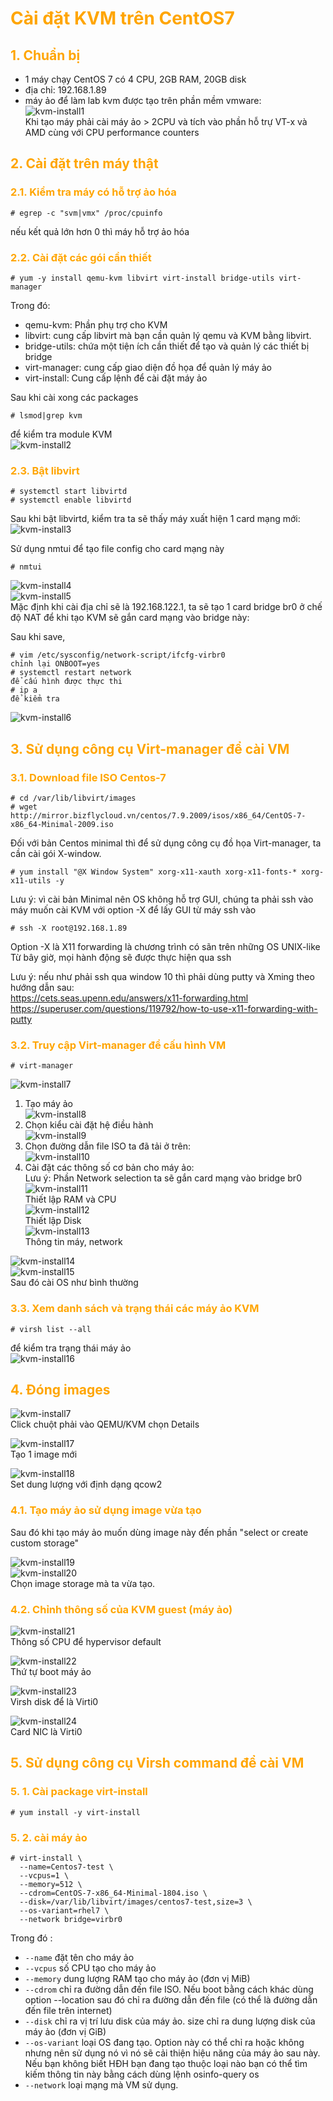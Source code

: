 <h1 style="color:orange">Cài đặt KVM trên CentOS7</h1>
<h2 style="color:orange">1. Chuẩn bị</h2>

- 1 máy chạy CentOS 7 có 4 CPU, 2GB RAM, 20GB disk<br>
- địa chỉ: 192.168.1.89<br>
- máy ảo để làm lab kvm được tạo trên phần mềm vmware:<br>
![kvm-install1](../../HUYNP/06.KVM/img/kvm-install1.JPG)<br>
Khi tạo máy phải cài máy ảo > 2CPU và tích vào phần hỗ trự VT-x và AMD cùng với CPU performance counters
<h2 style="color:orange">2. Cài đặt trên máy thật</h2>
<h3 style="color:orange">2.1. Kiểm tra máy có hỗ trợ ảo hóa</h3>

    # egrep -c "svm|vmx" /proc/cpuinfo
nếu kết quả lớn hơn 0 thì máy hỗ trợ ảo hóa
<h3 style="color:orange">2.2. Cài đặt các gói cần thiết</h3>

    # yum -y install qemu-kvm libvirt virt-install bridge-utils virt-manager
Trong đó:
- qemu-kvm: Phần phụ trợ cho KVM
- libvirt: cung cấp libvirt mà bạn cần quản lý qemu và KVM bằng libvirt.
- bridge-utils: chứa một tiện ích cần thiết để tạo và quản lý các thiết bị bridge
- virt-manager: cung cấp giao diện đồ họa để quản lý máy ảo
- virt-install: Cung cấp lệnh để cài đặt máy ảo

Sau khi cài xong các packages

    # lsmod|grep kvm
để kiểm tra module KVM<br>
![kvm-install2](../../HUYNP/06.KVM/img/kvm-install2.JPG)<br>
<h3 style="color:orange">2.3. Bật libvirt</h3>

    # systemctl start libvirtd
    # systemctl enable libvirtd
Sau khi bật libvirtd, kiểm tra ta sẽ thấy máy xuất hiện 1 card mạng mới:<br>
![kvm-install3](../../HUYNP/06.KVM/img/kvm-install3.JPG)<br>

Sử dụng nmtui để tạo file config cho card mạng này

    # nmtui
![kvm-install4](../../HUYNP/06.KVM/img/kvm-install4.JPG)<br>
![kvm-install5](../../HUYNP/06.KVM/img/kvm-install5.JPG)<br>
Mặc định khi cài địa chỉ sẽ là 192.168.122.1, ta sẽ tạo 1 card bridge br0 ở chế độ NAT để khi tạo KVM sẽ gắn card mạng vào bridge này:

Sau khi save, 

    # vim /etc/sysconfig/network-script/ifcfg-virbr0
    chỉnh lại ONBOOT=yes
    # systemctl restart network
    để cấu hình được thực thi
    # ip a
    để kiểm tra
![kvm-install6](../../HUYNP/06.KVM/img/kvm-install6.JPG)<br>
<h2 style="color:orange">3. Sử dụng công cụ Virt-manager để cài VM</h2>
<h3 style="color:orange">3.1. Download file ISO Centos-7</h3>

    # cd /var/lib/libvirt/images
    # wget http://mirror.bizflycloud.vn/centos/7.9.2009/isos/x86_64/CentOS-7-x86_64-Minimal-2009.iso
Đối với bản Centos minimal thì để sử dụng công cụ đồ họa Virt-manager, ta cần cài gói X-window.

    # yum install "@X Window System" xorg-x11-xauth xorg-x11-fonts-* xorg-x11-utils -y
Lưu ý: vì cài bản Minimal nên OS không hỗ trợ GUI, chúng ta phải ssh vào máy muốn cài KVM với option -X để lấy GUI từ máy ssh vào

    # ssh -X root@192.168.1.89
Option -X là X11 forwarding là chương trình có sãn trên những OS UNIX-like<br>
Từ bây giờ, mọi hành động sẽ được thực hiện qua ssh<br>

Lưu ý: nếu như phải ssh qua window 10 thì phải dùng putty và Xming theo hướng dẫn sau:<br>
https://cets.seas.upenn.edu/answers/x11-forwarding.html<br>
https://superuser.com/questions/119792/how-to-use-x11-forwarding-with-putty<br>

<h3 style="color:orange">3.2. Truy cập Virt-manager để cấu hình VM</h3>

    # virt-manager
![kvm-install7](../../HUYNP/06.KVM/img/kvm-install7.png)<br>

1. Tạo máy ảo<br>
![kvm-install8](../../HUYNP/06.KVM/img/kvm-install8.png)<br>
2. Chọn kiểu cài đặt hệ điều hành<br>
![kvm-install9](../../HUYNP/06.KVM/img/kvm-install9.png)<br>
3. Chọn đường dẫn file ISO ta đã tải ở trên:<br>
![kvm-install10](../../HUYNP/06.KVM/img/kvm-install10.png)<br>
4. Cài đặt các thông số cơ bản cho máy ảo:<br>
Lưu ý: Phần Network selection ta sẽ gắn card mạng vào bridge br0<br>
![kvm-install11](../../HUYNP/06.KVM/img/kvm-install11.png)<br>
Thiết lập RAM và CPU<br>
![kvm-install12](../../HUYNP/06.KVM/img/kvm-install12.png)<br>
Thiết lập Disk<br>
![kvm-install13](../../HUYNP/06.KVM/img/kvm-install13.png)<br>
Thông tin máy, network

![kvm-install14](../../HUYNP/06.KVM/img/kvm-install14.png)<br>
![kvm-install15](../../HUYNP/06.KVM/img/kvm-install15.png)<br>
Sau đó cài OS như bình thường
<h3 style="color:orange">3.3. Xem danh sách và trạng thái các máy ảo KVM</h3>

    # virsh list --all
để kiểm tra trạng thái máy ảo<br>
![kvm-install16](../../HUYNP/06.KVM/img/kvm-install16.png)<br>

<h2 style="color:orange">4. Đóng images</h2>

![kvm-install7](../../HUYNP/06.KVM/img/kvm-install7.png)<br>
Click chuột phải vào QEMU/KVM chọn Details<br>

![kvm-install17](../../HUYNP/06.KVM/img/kvm-install17.png)<br>
Tạo 1 image mới

![kvm-install18](../../HUYNP/06.KVM/img/kvm-install18.png)<br>
Set dung lượng với định dạng qcow2
<h3 style="color:orange">4.1. Tạo máy ảo sử dụng image vừa tạo</h3>
Sau đó khi tạo máy ảo muốn dùng image này đến phần "select or create custom storage"

![kvm-install19](../../HUYNP/06.KVM/img/kvm-install19.png)<br>
![kvm-install20](../../HUYNP/06.KVM/img/kvm-install20.png)<br>
Chọn image storage mà ta vừa tạo.

<h3 style="color:orange">4.2. Chỉnh thông số của KVM guest (máy ảo)</h3>

![kvm-install21](../../HUYNP/06.KVM/img/kvm-install21.png)<br>
Thông số CPU để hypervisor default

![kvm-install22](../../HUYNP/06.KVM/img/kvm-install22.png)<br>
Thứ tự boot máy ảo

![kvm-install23](../../HUYNP/06.KVM/img/kvm-install23.png)<br>
Virsh disk để là Virti0

![kvm-install24](../../HUYNP/06.KVM/img/kvm-install24.png)<br>
Card NIC là Virti0

<h2 style="color:orange">5. Sử dụng công cụ Virsh command để cài VM</h2>
<h3 style="color:orange">5.
1. Cài package virt-install</h3>

    # yum install -y virt-install
<h3 style="color:orange">5.
2. cài máy ảo</h3>

    # virt-install \
      --name=Centos7-test \
      --vcpus=1 \
      --memory=512 \
      --cdrom=CentOS-7-x86_64-Minimal-1804.iso \
      --disk=/var/lib/libvirt/images/centos7-test,size=3 \
      --os-variant=rhel7 \
      --network bridge=virbr0

Trong đó :

- `--name` đặt tên cho máy ảo
- `--vcpus` số CPU tạo cho máy ảo
- `--memory` dung lượng RAM tạo cho máy ảo (đơn vị MiB)
- `--cdrom` chỉ ra đường dẫn đến file ISO. Nếu boot bằng cách khác dùng option --location sau đó chỉ ra đường dẫn đến file (có thể là đường dẫn đến file trên internet)
- `--disk` chỉ ra vị trí lưu disk của máy ảo.
size chỉ ra dung lượng disk của máy ảo (đơn vị GiB)
- `--os-variant` loại OS đang tạo. Option này có thể chỉ ra hoặc không nhưng nên sử dụng nó vì nó sẽ cải thiện hiệu năng của máy ảo sau này. Nếu bạn không biết HĐH bạn đang tạo thuộc loại nào bạn có thể tìm kiếm thông tin này bằng cách dùng lệnh osinfo-query os
- `--network` loại mạng mà VM sử dụng.